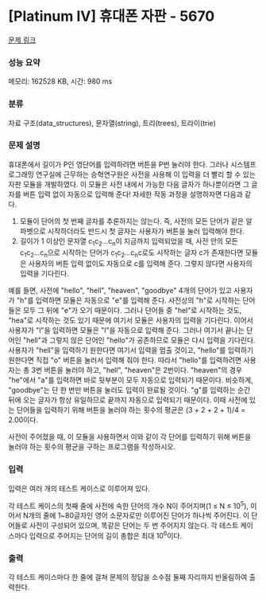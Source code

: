 # [Platinum IV] 휴대폰 자판 - 5670 

[문제 링크](https://www.acmicpc.net/problem/5670) 

### 성능 요약

메모리: 162528 KB, 시간: 980 ms

### 분류

자료 구조(data_structures), 문자열(string), 트리(trees), 트라이(trie)

### 문제 설명

<p>휴대폰에서 길이가 P인 영단어를 입력하려면 버튼을 P번 눌러야 한다. 그러나 시스템프로그래밍 연구실에 근무하는 승혁연구원은 사전을 사용해 이 입력을 더 빨리 할 수 있는 자판 모듈을 개발하였다. 이 모듈은 사전 내에서 가능한 다음 글자가 하나뿐이라면 그 글자를 버튼 입력 없이 자동으로 입력해 준다! 자세한 작동 과정을 설명하자면 다음과 같다.</p>

<ol>
	<li>모듈이 단어의 첫 번째 글자를 추론하지는 않는다. 즉, 사전의 모든 단어가 같은 알파벳으로 시작하더라도 반드시 첫 글자는 사용자가 버튼을 눌러 입력해야 한다.</li>
	<li>길이가 1 이상인 문자열 c<sub>1</sub>c<sub>2</sub>...c<sub>n</sub>이 지금까지 입력되었을 때, 사전 안의 모든 c<sub>1</sub>c<sub>2</sub>...c<sub>n</sub>으로 시작하는 단어가 c<sub>1</sub>c<sub>2</sub>...c<sub>n</sub>c로도 시작하는 글자 c가 존재한다면 모듈은 사용자의 버튼 입력 없이도 자동으로 c를 입력해 준다. 그렇지 않다면 사용자의 입력을 기다린다.</li>
</ol>

<p>예를 들면, 사전에 "hello", "hell", "heaven", "goodbye" 4개의 단어가 있고 사용자가 "h"를 입력하면 모듈은 자동으로 "e"를 입력해 준다. 사전상의 "h"로 시작하는 단어들은 모두 그 뒤에 "e"가 오기 때문이다. 그러나 단어들 중 "hel"로 시작하는 것도, "hea"로 시작하는 것도 있기 때문에 여기서 모듈은 사용자의 입력을 기다린다. 이어서 사용자가 "l"을 입력하면 모듈은 "l"을 자동으로 입력해 준다. 그러나 여기서 끝나는 단어인 "hell"과 그렇지 않은 단어인 "hello"가 공존하므로 모듈은 다시 입력을 기다린다. 사용자가 "hell"을 입력하기 원한다면 여기서 입력을 멈출 것이고, "hello"를 입력하기 원한다면 직접 "o" 버튼을 눌러서 입력해 줘야 한다. 따라서 "hello"를 입력하려면 사용자는 총 3번 버튼을 눌러야 하고, "hell", "heaven"은 2번이다. "heaven"의 경우 "he"에서 "a"를 입력하면 바로 뒷부분이 모두 자동으로 입력되기 때문이다. 비슷하게, "goodbye"는 단 한 번만 버튼을 눌러도 입력이 완료될 것이다. "g"를 입력하는 순간 뒤에 오는 글자가 항상 유일하므로 끝까지 자동으로 입력되기 때문이다. 이때 사전에 있는 단어들을 입력하기 위해 버튼을 눌러야 하는 횟수의 평균은 (3 + 2 + 2 + 1)/4 = 2.00이다.</p>

<p>사전이 주어졌을 때, 이 모듈을 사용하면서 이와 같이 각 단어를 입력하기 위해 버튼을 눌러야 하는 횟수의 평균을 구하는 프로그램을 작성하시오.</p>

### 입력 

 <p>입력은 여러 개의 테스트 케이스로 이루어져 있다.</p>

<p>각 테스트 케이스의 첫째 줄에 사전에 속한 단어의 개수 N이 주어지며(1 ≤ N ≤ 10<sup>5</sup>), 이어서 N개의 줄에 1~80글자인 영어 소문자로만 이루어진 단어가 하나씩 주어진다. 이 단어들로 사전이 구성되어 있으며, 똑같은 단어는 두 번 주어지지 않는다. 각 테스트 케이스마다 입력으로 주어지는 단어의 길이 총합은 최대 10<sup>6</sup>이다.</p>

### 출력 

 <p>각 테스트 케이스마다 한 줄에 걸쳐 문제의 정답을 소수점 둘째 자리까지 반올림하여 출력한다.</p>

